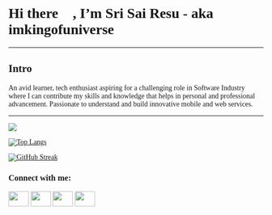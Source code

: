 <h1 align="left">Hi there 👋, I’m Sri Sai Resu - aka imkingofuniverse </h1>

****************
<h2 align="left">Intro</h2>
<body style = "font-family:Comic Sans MS;" >An avid learner, tech enthusiast aspiring for a challenging role in Software Industry where I can contribute my skills and knowledge that helps in personal and professional advancement. Passionate to understand and build innovative mobile and web services.</body>

****************

![](https://komarev.com/ghpvc/?username=imkingofuniverse&label=PROFILE+VIEWS)


[![Top Langs](https://github-readme-stats.vercel.app/api/top-langs/?username=imkingofuniverse&layout=compact)](https://github.com/yushi1007)

[![GitHub Streak](https://github-readme-streak-stats.herokuapp.com/?user=imkingofuniverse)](https://git.io/streak-stats)


<h3 align="left">Connect with me:</h3>
<p align="left">
<a href="your link" target="blank"><img align="center" src="https://cdn.jsdelivr.net/npm/simple-icons@3.0.1/icons/twitter.svg" alt="" height="30" width="40" /></a>
<a href="your link" target="blank"><img align="center" src="https://cdn.jsdelivr.net/npm/simple-icons@3.0.1/icons/linkedin.svg" alt="" height="30" width="40" /></a>
<a href="your link" target="blank"><img align="center" src="https://cdn.jsdelivr.net/npm/simple-icons@3.0.1/icons/instagram.svg" alt="" height="30" width="40" /></a>
<a href="your link" target="blank"><img align="center" src="https://cdn.jsdelivr.net/npm/simple-icons@3.0.1/icons/youtube.svg" alt="" height="30" width="40" /></a>
</p>

<!---
imkingofuniverse/imkingofuniverse is a ✨ special ✨ repository because its `README.md` (this file) appears on your GitHub profile.
You can click the Preview link to take a look at your changes.
--->
